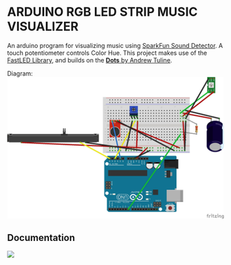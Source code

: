 # ARDUINO RGB LED STRIP MUSIC VISUALIZER
An arduino program for visualizing music using [SparkFun Sound Detector](https://www.sparkfun.com/products/12642).
A touch potentiometer controls Color Hue.
This project makes use of the [FastLED Library](https://github.com/FastLED/FastLED), and builds on the <a href= "https://github.com/atuline/FastLED-Demos/tree/master/dot_beat" ><b>Dots</b> by Andrew Tuline</a>.

Diagram:
![circuit diagram](https://github.com/clayton-kenney/arduino/blob/master/Music%20Visualizer_bb.jpg "Circuit Diagram")

## Documentation
<a href="https://vimeo.com/366326680"> <img src="https://i.vimeocdn.com/video/822334368.webp?mw=1920&mh=1080&q=70"></a>

